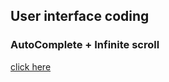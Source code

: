 ## User interface coding

### AutoComplete + Infinite scroll

[click here](https://0529bill.github.io/user-interface-coding/)
